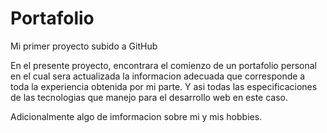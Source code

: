 # Portafolio
Mi primer proyecto subido a GitHub 

En el presente proyecto, encontrara el comienzo de un portafolio personal en el cual sera actualizada la informacion adecuada que corresponde a toda la experiencia 
obtenida por mi parte. Y asi todas las especificaciones de las tecnologias que manejo para el desarrollo web en este caso. 

Adicionalmente algo de imformacion sobre mi y mis hobbies. 

